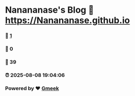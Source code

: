 # Nanananase's Blog :link: https://Nanananase.github.io 
### :page_facing_up: [1](https://Nanananase.github.io/tag.html) 
### :speech_balloon: 0 
### :hibiscus: 39 
### :alarm_clock: 2025-08-08 19:04:06 
### Powered by :heart: [Gmeek](https://github.com/Meekdai/Gmeek)
